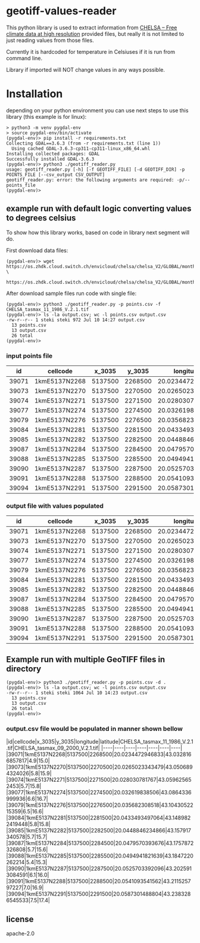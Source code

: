 # geotiff-values-reader

This python library is used to extract information from [CHELSA – Free climate data at high resolution](https://chelsa-climate.org/) provided files, but really it is not limited to just reading values from those files.

Currently it is hardcoded for temperature in Celsiuses if it is run from command line.

Library if imported will NOT change values in any ways possible.

# Installation

depending on your python environment you can use next steps to use this library (this example is for linux):
```
> python3 -m venv pygdal-env
> source pygdal-env/bin/activate
(pygdal-env)> pip install -r requirements.txt
Collecting GDAL==3.6.3 (from -r requirements.txt (line 1))
  Using cached GDAL-3.6.3-cp311-cp311-linux_x86_64.whl
Installing collected packages: GDAL
Successfully installed GDAL-3.6.3
(pygdal-env)> python3 ./geotiff_reader.py
usage: geotiff_reader.py [-h] [-f GEOTIFF_FILE] [-d GEOTIFF_DIR] -p POINTS_FILE [--csv_output CSV_OUTPUT]
geotiff_reader.py: error: the following arguments are required: -p/--points_file
(pygdal-env)>
```


## example run with default logic converting values to degrees celsius

To show how this library works, based on code in library next segment will do.

First download data files:
```
(pygdal-env)> wget https://os.zhdk.cloud.switch.ch/envicloud/chelsa/chelsa_V2/GLOBAL/monthly/tasmax/CHELSA_tasmax_09_2000_V.2.1.tif \
	https://os.zhdk.cloud.switch.ch/envicloud/chelsa/chelsa_V2/GLOBAL/monthly/tasmax/CHELSA_tasmax_11_1986_V.2.1.tif
```

After download sample files run code with single file:

```
(pygdal-env)> python3 ./geotiff_reader.py -p points.csv -f CHELSA_tasmax_11_1986_V.2.1.tif
(pygdal-env)> ls -la output.csv; wc -l points.csv output.csv
-rw-r--r-- 1 steki steki 972 Jul 10 14:27 output.csv
  13 points.csv
  13 output.csv
  26 total
(pygdal-env)>
```

### input points file
|id|cellcode|x_3035|y_3035|longitude|latitude|
|----|----|----|----|----|----|
|39071|1kmE5137N2268|5137500|2268500|20.0234472946833|43.0328166857817|
|39073|1kmE5137N2270|5137500|2270500|20.0265023343479|43.0506894324026|
|39074|1kmE5137N2271|5137500|2271500|20.028030781767|43.059625652453|
|39077|1kmE5137N2274|5137500|2274500|20.032619838506|43.0864336999936|
|39079|1kmE5137N2276|5137500|2276500|20.035682308518|43.1043052215359|
|39084|1kmE5137N2281|5137500|2281500|20.0433493497064|43.1489822419448|
|39085|1kmE5137N2282|5137500|2282500|20.0448846234866|43.157917340578|
|39087|1kmE5137N2284|5137500|2284500|20.0479570393676|43.1757872326808|
|39088|1kmE5137N2285|5137500|2285500|20.0494941821639|43.1847220262214|
|39090|1kmE5137N2287|5137500|2287500|20.0525703392096|43.2025913084591|
|39091|1kmE5137N2288|5137500|2288500|20.0541093541562|43.211525797227|
|39094|1kmE5137N2291|5137500|2291500|20.0587301488804|43.2383286545533|


### output file with values populated
|id|cellcode|x_3035|y_3035|longitude|latitude|CHELSA_tasmax_11_1986_V.2.1.tif|
|----|----|----|----|----|----|----|
|39071|1kmE5137N2268|5137500|2268500|20.0234472946833|43.0328166857817|4.9|
|39073|1kmE5137N2270|5137500|2270500|20.0265023343479|43.0506894324026|5.8|
|39074|1kmE5137N2271|5137500|2271500|20.028030781767|43.059625652453|5.7|
|39077|1kmE5137N2274|5137500|2274500|20.032619838506|43.0864336999936|6.6|
|39079|1kmE5137N2276|5137500|2276500|20.035682308518|43.1043052215359|6.5|
|39084|1kmE5137N2281|5137500|2281500|20.0433493497064|43.1489822419448|5.8|
|39085|1kmE5137N2282|5137500|2282500|20.0448846234866|43.157917340578|5.7|
|39087|1kmE5137N2284|5137500|2284500|20.0479570393676|43.1757872326808|5.7|
|39088|1kmE5137N2285|5137500|2285500|20.0494941821639|43.1847220262214|5.4|
|39090|1kmE5137N2287|5137500|2287500|20.0525703392096|43.2025913084591|6.1|
|39091|1kmE5137N2288|5137500|2288500|20.0541093541562|43.211525797227|7.0|
|39094|1kmE5137N2291|5137500|2291500|20.0587301488804|43.2383286545533|7.5|

## Example run with multiple GeoTIFF files in directory

```
(pygdal-env)> python3 ./geotiff_reader.py -p points.csv -d .
(pygdal-env)> ls -la output.csv; wc -l points.csv output.csv
-rw-r--r-- 1 steki steki 1064 Jul 10 14:23 output.csv
  13 points.csv
  13 output.csv
  26 total
(pygdal-env)>
```

### output.csv file would be populated in manner shown bellow

|id|cellcode|x_3035|y_3035|longitude|latitude|CHELSA_tasmax_11_1986_V.2.1.tif|CHELSA_tasmax_09_2000_V.2.1.tif|
|----|----|----|----|----|----|----|
|39071|1kmE5137N2268|5137500|2268500|20.0234472946833|43.0328166857817|4.9|15.0|
|39073|1kmE5137N2270|5137500|2270500|20.0265023343479|43.0506894324026|5.8|15.9|
|39074|1kmE5137N2271|5137500|2271500|20.028030781767|43.059625652453|5.7|15.8|
|39077|1kmE5137N2274|5137500|2274500|20.032619838506|43.0864336999936|6.6|16.7|
|39079|1kmE5137N2276|5137500|2276500|20.035682308518|43.1043052215359|6.5|16.6|
|39084|1kmE5137N2281|5137500|2281500|20.0433493497064|43.1489822419448|5.8|15.8|
|39085|1kmE5137N2282|5137500|2282500|20.0448846234866|43.157917340578|5.7|15.7|
|39087|1kmE5137N2284|5137500|2284500|20.0479570393676|43.1757872326808|5.7|15.6|
|39088|1kmE5137N2285|5137500|2285500|20.0494941821639|43.1847220262214|5.4|15.3|
|39090|1kmE5137N2287|5137500|2287500|20.0525703392096|43.2025913084591|6.1|16.0|
|39091|1kmE5137N2288|5137500|2288500|20.0541093541562|43.211525797227|7.0|16.9|
|39094|1kmE5137N2291|5137500|2291500|20.0587301488804|43.2383286545533|7.5|17.4|


## license
apache-2.0
